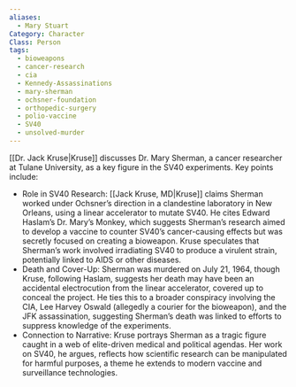 ```yaml
---
aliases:
  - Mary Stuart
Category: Character
Class: Person
tags:
  - bioweapons
  - cancer-research
  - cia
  - Kennedy-Assassinations
  - mary-sherman
  - ochsner-foundation
  - orthopedic-surgery
  - polio-vaccine
  - SV40
  - unsolved-murder
---
```


[[Dr. Jack Kruse|Kruse]] discusses Dr. Mary Sherman, a cancer researcher at Tulane University, as a key figure in the SV40 experiments. Key points include:

- Role in SV40 Research: [[Jack Kruse, MD|Kruse]] claims Sherman worked under Ochsner’s direction in a clandestine laboratory in New Orleans, using a linear accelerator to mutate SV40. He cites Edward Haslam’s Dr. Mary’s Monkey, which suggests Sherman’s research aimed to develop a vaccine to counter SV40’s cancer-causing effects but was secretly focused on creating a bioweapon. Kruse speculates that Sherman’s work involved irradiating SV40 to produce a virulent strain, potentially linked to AIDS or other diseases.
- Death and Cover-Up: Sherman was murdered on July 21, 1964, though Kruse, following Haslam, suggests her death may have been an accidental electrocution from the linear accelerator, covered up to conceal the project. He ties this to a broader conspiracy involving the CIA, Lee Harvey Oswald (allegedly a courier for the bioweapon), and the JFK assassination, suggesting Sherman’s death was linked to efforts to suppress knowledge of the experiments.
- Connection to Narrative: Kruse portrays Sherman as a tragic figure caught in a web of elite-driven medical and political agendas. Her work on SV40, he argues, reflects how scientific research can be manipulated for harmful purposes, a theme he extends to modern vaccine and surveillance technologies.
